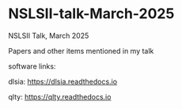 # NSLSII-talk-March-2025
NSLSII Talk, March 2025

Papers and other items mentioned in my talk

software links:

dlsia:  https://dlsia.readthedocs.io

qlty:  https://qlty.readthedocs.io

